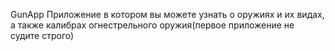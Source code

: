 GunApp
Приложение в котором вы можете узнать о оружиях и их видах, а также калибрах огнестрельного оружия(первое приложение не судите строго)
